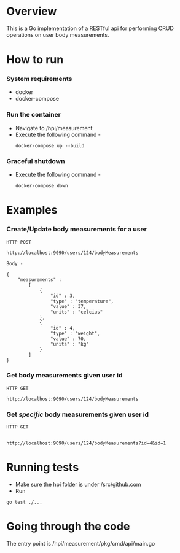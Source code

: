 # Overview

This is a Go implementation of a RESTful api for performing CRUD operations on user body measurements.

# How to run

### System requirements

* docker 
* docker-compose

### Run the container

* Navigate to /hpi/measurement
* Execute the following command -
	```
	docker-compose up --build
	```
### Graceful shutdown
* Execute the following command -
	```
	docker-compose down
	```
# Examples

### Create/Update body measurements for a user

```
HTTP POST

http://localhost:9090/users/124/bodyMeasurements

Body -

{
	"measurements" :
		[ 
			{
				"id" : 3,
				"type" : "temperature",
				"value" : 37,
				"units" : "celcius"
			},
			{
				"id" : 4,
				"type" : "weight",
				"value" : 70,
				"units" : "kg"
			}
		]	
}

```

### Get body measurements given user id

```
HTTP GET

http://localhost:9090/users/124/bodyMeasurements
```

### Get *specific* body measurements given user id

```
HTTP GET


http://localhost:9090/users/124/bodyMeasurements?id=4&id=1
```

# Running tests

* Make sure the hpi folder is under /src/github.com
* Run 

```
go test ./...
```

# Going through the code

The entry point is /hpi/measurement/pkg/cmd/api/main.go

